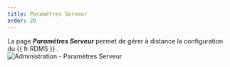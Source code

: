```yaml
---
title: Paramètres Serveur
order: 20
---
```

La page ***Paramètres Serveur*** permet de gérer à distance la configuration du {{ fr.RDMS }} .  
![Administration - Paramètres Serveur](/img/fr/server/ServerOp8034.png) 